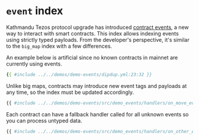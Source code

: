 # `event` index

Kathmandu Tezos protocol upgrade has introduced [contract events](https://tezos.gitlab.io/alpha/event.html), a new way to interact with smart contracts. This index allows indexing events using strictly typed payloads. From the developer's perspective, it's similar to the `big_map` index with a few differences.

An example below is artificial since no known contracts in mainnet are currently using events.

```yaml
{{ #include ../../demos/demo-events/dipdup.yml:23:32 }}
```

Unlike big maps, contracts may introduce new event tags and payloads at any time, so the index must be updated accordingly.

```python
{{ #include ../../demos/demo-events/src/demo_events/handlers/on_move_event.py:7: }}
```

Each contract can have a fallback handler called for all unknown events so you can process untyped data.

```python
{{ #include ../../demos/demo-events/src/demo_events/handlers/on_other_event.py:6: }}
```
